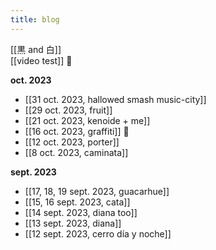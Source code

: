 ```yaml
---
title: blog
---
```


[[黒 and 白]]  
[[video test]] 🎥

**oct. 2023**

- [[31 oct. 2023, hallowed smash music-city]]
- [[29 oct. 2023, fruit]]
- [[21 oct. 2023, kenoide + me]]
- [[16 oct. 2023, graffiti]] 🎥
- [[12 oct. 2023, porter]]
- [[8 oct. 2023, caminata]]

**sept. 2023**

- [[17, 18, 19 sept. 2023, guacarhue]]
- [[15, 16 sept. 2023, cata]]
- [[14 sept. 2023, diana too]]
- [[13 sept. 2023, diana]]
- [[12 sept. 2023, cerro día y noche]]


